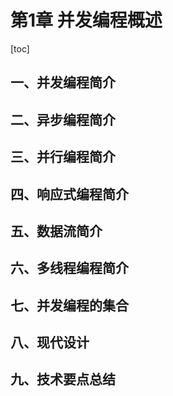 # 第1章 并发编程概述

[toc]

## 一、并发编程简介
## 二、异步编程简介
## 三、并行编程简介
## 四、响应式编程简介
## 五、数据流简介
## 六、多线程编程简介
## 七、并发编程的集合
## 八、现代设计
## 九、技术要点总结